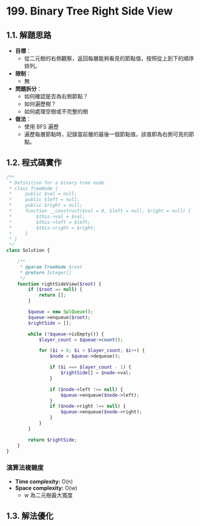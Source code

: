 # 199. Binary Tree Right Side View

## 1.1. 解題思路

- **目標**：
  - 從二元樹的右側觀察，返回每層能夠看見的節點值，按照從上到下的順序排列。
- **限制**：
  - 無
- **問題拆分**：
  - 如何確認是否為右側節點？
  - 如何遍歷樹？
  - 如何處理空樹或不完整的樹
- **做法**：
  - 使用 BFS 遍歷
  - 遍歷每層節點時，記錄當前層的最後一個節點值，該值即為右側可見的節點。

## 1.2. 程式碼實作

```php
/**
 * Definition for a binary tree node.
 * class TreeNode {
 *     public $val = null;
 *     public $left = null;
 *     public $right = null;
 *     function __construct($val = 0, $left = null, $right = null) {
 *         $this->val = $val;
 *         $this->left = $left;
 *         $this->right = $right;
 *     }
 * }
 */
class Solution {

    /**
     * @param TreeNode $root
     * @return Integer[]
     */
    function rightSideView($root) {
        if ($root == null) {
            return [];
        }

        $queue = new SplQueue();
        $queue->enqueue($root);
        $rightSide = [];

        while (!$queue->isEmpty()) {
            $layer_count = $queue->count();

            for ($i = 0; $i < $layer_count; $i++) {
                $node = $queue->dequeue();

                if ($i === $layer_count - 1) {
                    $rightSide[] = $node->val;
                }

                if ($node->left !== null) {
                    $queue->enqueue($node->left);
                }
                if ($node->right !== null) {
                    $queue->enqueue($node->right);
                }
            }
        }

        return $rightSide;
    }
}
```

### 演算法複雜度

- **Time complexity:** O(n)
- **Space complexity:** O(w)
  - w 為二元樹最大寬度

## 1.3. 解法優化
